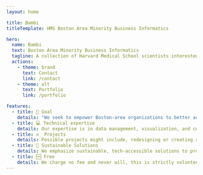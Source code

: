 ```yaml
---
layout: home

title: Bambi
titleTemplate: HMS Boston Area Minority Business Informatics

hero:
  name: Bambi
  text: Boston Area Minority Business Informatics
  tagline: A collection of Harvard Medical School scientists interested in volunteering our technical skills to support local minority-owned/serving organizations.
  actions:
    - theme: brand
      text: Contact
      link: /contact
    - theme: alt
      text: Portfolio
      link: /portfolio

features:
  - title: 🚀 Goal
    details: "We seek to empower Boston-area organizations to better achieve their aims, including but not limited to, growing a business developing investor materials, and engaging customers."
  - title: 💻 Technical expertise
    details: Our expertise is in data management, visualization, and communication.
  - title: ⚒️  Projects
    details: Possible projects might include, redesigning or creating a website, visualizing internal data, developing spreadsheets to track organizational data.
  - title: 🌳 Sustainable Solutions
    details: We emphasize sustainable, tech-accessible solutions to provide long-term solutions that suit your needs
  - title: 🆓 Free
    details: We charge no fee and never will, this is strictly volunteer work for us.
---
```

